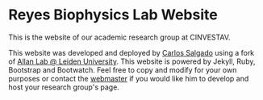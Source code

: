 # Reyes Biophysics Lab Website

This is the website of our academic research group at CINVESTAV.

This website was developed and deployed by [Carlos Salgado](mailto:csalgado@uwo.ca) using a fork of [Allan Lab @ Leiden University](http://www.allanlab.org/). This website is powered by Jekyll, Ruby, Bootstrap and Bootwatch. Feel free to copy and modify for your own purposes or contact the [webmaster](mailto:csalgado@uwo.ca) if you would like him to develop and host your research group's page.

